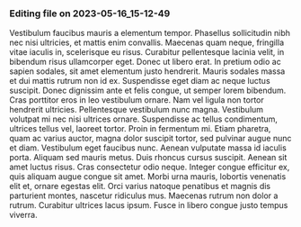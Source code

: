 

### Editing file on 2023-05-16_15-12-49

Vestibulum faucibus mauris a elementum tempor. Phasellus sollicitudin nibh nec nisi ultricies, et mattis enim convallis. Maecenas quam neque, fringilla vitae iaculis in, scelerisque eu risus. Curabitur pellentesque lacinia velit, in bibendum risus ullamcorper eget. Donec ut libero erat. In pretium odio ac sapien sodales, sit amet elementum justo hendrerit. Mauris sodales massa et dui mattis rutrum non id ex. Suspendisse eget diam ac neque luctus suscipit. Donec dignissim ante et felis congue, ut semper lorem bibendum. Cras porttitor eros in leo vestibulum ornare. Nam vel ligula non tortor hendrerit ultricies. Pellentesque vestibulum nunc magna. Vestibulum volutpat mi nec nisi ultrices ornare. Suspendisse ac tellus condimentum, ultrices tellus vel, laoreet tortor. Proin in fermentum mi. Etiam pharetra, quam ac varius auctor, magna dolor suscipit tortor, sed pulvinar augue nunc et diam.
Vestibulum eget faucibus nunc. Aenean vulputate massa id iaculis porta. Aliquam sed mauris metus. Duis rhoncus cursus suscipit. Aenean sit amet luctus risus. Cras consectetur odio neque. Integer congue efficitur ex, quis aliquam augue congue sit amet. Morbi urna mauris, lobortis venenatis elit et, ornare egestas elit. Orci varius natoque penatibus et magnis dis parturient montes, nascetur ridiculus mus. Maecenas rutrum non dolor a rutrum. Curabitur ultrices lacus ipsum. Fusce in libero congue justo tempus viverra.


